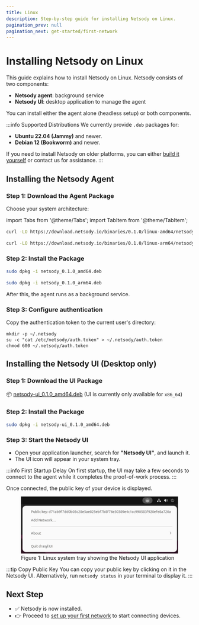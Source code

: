 ```yaml
---
title: Linux
description: Step-by-step guide for installing Netsody on Linux.
pagination_prev: null
pagination_next: get-started/first-network
---
```


# Installing Netsody on Linux

This guide explains how to install Netsody on Linux. Netsody consists of two components:

* **Netsody agent**: background service
* **Netsody UI**: desktop application to manage the agent

You can install either the agent alone (headless setup) or both components.

:::info Supported Distributions
We currently provide `.deb` packages for:
* **Ubuntu 22.04 (Jammy)** and newer.
* **Debian 12 (Bookworm)** and newer.

If you need to install Netsody on older platforms, you can either [build it yourself](https://github.com/drasyl/drasyl-rs/blob/master/drasyl-agent/README.md) or contact us for assistance.
:::

## Installing the Netsody Agent

### Step 1: Download the Agent Package

Choose your system architecture:

import Tabs from '@theme/Tabs';
import TabItem from '@theme/TabItem';

<Tabs groupId="architecture">
  <TabItem value="amd64" label="x86_64" default>

```bash
curl -LO https://download.netsody.io/binaries/0.1.0/linux-amd64/netsody_0.1.0_amd64.deb
```

  </TabItem>
  <TabItem value="arm64" label="ARM64">

```bash
curl -LO https://download.netsody.io/binaries/0.1.0/linux-arm64/netsody_0.1.0_arm64.deb
```

  </TabItem>
</Tabs>

### Step 2: Install the Package

<Tabs groupId="architecture">
  <TabItem value="amd64" label="x86_64" default>

```bash
sudo dpkg -i netsody_0.1.0_amd64.deb
```

  </TabItem>
  <TabItem value="arm64" label="ARM64">

```bash
sudo dpkg -i netsody_0.1.0_arm64.deb
```

  </TabItem>
</Tabs>

After this, the agent runs as a background service.

### Step 3: Configure authentication

Copy the authentication token to the current user's directory:
   
```
mkdir -p ~/.netsody
su -c "cat /etc/netsody/auth.token" > ~/.netsody/auth.token
chmod 600 ~/.netsody/auth.token
```

## Installing the Netsody UI (Desktop only)

### Step 1: Download the UI Package

<Tabs groupId="architecture">
  <TabItem value="amd64" label="x86_64" default>

📦 [netsody-ui_0.1.0_amd64.deb](https://download.netsody.io/binaries/0.1.0/linux-amd64/netsody-ui_0.1.0_amd64.deb) (UI is currently only available for `x86_64`)

  </TabItem>
</Tabs>

### Step 2: Install the Package

<Tabs groupId="architecture">
  <TabItem value="amd64" label="x86_64" default>

   ```bash
   sudo dpkg -i netsody-ui_0.1.0_amd64.deb
   ```

  </TabItem>
</Tabs>

### Step 3: Start the Netsody UI

* Open your application launcher, search for **"Netsody UI"**, and launch it.
* The UI icon will appear in your system tray.

:::info First Startup Delay
On first startup, the UI may take a few seconds to connect to the agent while it completes the proof-of-work process.
:::

Once connected, the public key of your device is displayed.

<figure style={{ textAlign: 'center' }}>
  <img
    src="/img/linux-systray.png"
    alt="Linux system tray showing the Netsody UI application"
    style={{
      maxWidth: '600px',
      width: '100%',
      boxShadow: '0 4px 16px rgba(0, 0, 0, 0.15)',
      margin: '1rem auto'
    }}
  />
  <figcaption style={{ textAlign: 'center', color: '#666' }}>
    Figure 1: Linux system tray showing the Netsody UI application
  </figcaption>
</figure>

:::tip Copy Public Key
You can copy your public key by clicking on it in the Netsody UI.
Alternatively, run `netsody status` in your terminal to display it.
:::

## Next Step

* ✅ Netsody is now installed.
* 👉 Proceed to [set up your first network](../first-network.mdx) to start connecting devices.
